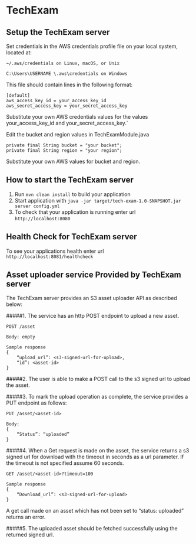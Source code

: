 # TechExam

Setup the TechExam server
---
Set credentials in the AWS credentials profile file on your local system, located at:

    ~/.aws/credentials on Linux, macOS, or Unix

    C:\Users\USERNAME \.aws\credentials on Windows

This file should contain lines in the following format:

    [default]
    aws_access_key_id = your_access_key_id
    aws_secret_access_key = your_secret_access_key

Substitute your own AWS credentials values for the values your_access_key_id and your_secret_access_key.`

Edit the bucket and region values in TechExamModule.java

    private final String bucket = "your bucket";
    private final String region = "your region"; 

Substitute your own AWS values for bucket and region.

How to start the TechExam server
---

1. Run `mvn clean install` to build your application
1. Start application with `java -jar target/tech-exam-1.0-SNAPSHOT.jar server config.yml`
1. To check that your application is running enter url `http://localhost:8080`

Health Check for TechExam server 
---

To see your applications health enter url `http://localhost:8081/healthcheck`


Asset uploader service Provided by TechExam server
---
The TechExam server provides an S3 asset uploader API as described below:

#####1. The service has an http POST endpoint to upload a new asset.

    POST /asset

    Body: empty

    Sample response
    {
        “upload_url”: <s3-signed-url-for-upload>,
        “id”: <asset-id>
    }

#####2. The user is able to make a POST call to the s3 signed url to upload the asset.

#####3. To mark the upload operation as complete, the service provides a PUT endpoint as follows:

    PUT /asset/<asset-id>

    Body:
    {
        “Status”: “uploaded”
    }

#####4. When a Get request is made on the asset, the service returns a s3 signed url for download with the timeout in seconds as a url parameter. If the timeout is not specified assume 60 seconds.

    GET /asset/<asset-id>?timeout=100

    Sample response
    {
        “Download_url”: <s3-signed-url-for-upload>
    }

A get call made on an asset which has not been set to “status: uploaded” returns
an error.

#####5. The uploaded asset should be fetched successfully using the returned signed url.